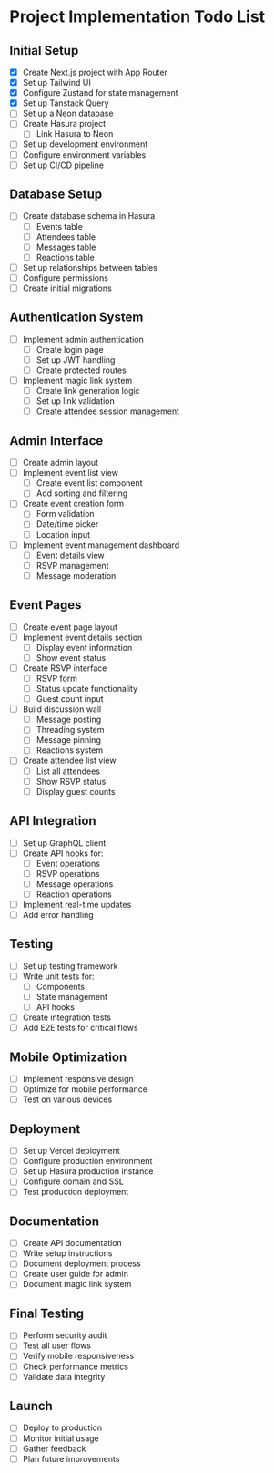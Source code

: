 # Project Implementation Todo List

## Initial Setup

- [x] Create Next.js project with App Router
- [x] Set up Tailwind UI
- [x] Configure Zustand for state management
- [x] Set up Tanstack Query
- [ ] Set up a Neon database
- [ ] Create Hasura project
  - [ ] Link Hasura to Neon
- [ ] Set up development environment
- [ ] Configure environment variables
- [ ] Set up CI/CD pipeline

## Database Setup

- [ ] Create database schema in Hasura
  - [ ] Events table
  - [ ] Attendees table
  - [ ] Messages table
  - [ ] Reactions table
- [ ] Set up relationships between tables
- [ ] Configure permissions
- [ ] Create initial migrations

## Authentication System

- [ ] Implement admin authentication
  - [ ] Create login page
  - [ ] Set up JWT handling
  - [ ] Create protected routes
- [ ] Implement magic link system
  - [ ] Create link generation logic
  - [ ] Set up link validation
  - [ ] Create attendee session management

## Admin Interface

- [ ] Create admin layout
- [ ] Implement event list view
  - [ ] Create event list component
  - [ ] Add sorting and filtering
- [ ] Create event creation form
  - [ ] Form validation
  - [ ] Date/time picker
  - [ ] Location input
- [ ] Implement event management dashboard
  - [ ] Event details view
  - [ ] RSVP management
  - [ ] Message moderation

## Event Pages

- [ ] Create event page layout
- [ ] Implement event details section
  - [ ] Display event information
  - [ ] Show event status
- [ ] Create RSVP interface
  - [ ] RSVP form
  - [ ] Status update functionality
  - [ ] Guest count input
- [ ] Build discussion wall
  - [ ] Message posting
  - [ ] Threading system
  - [ ] Message pinning
  - [ ] Reactions system
- [ ] Create attendee list view
  - [ ] List all attendees
  - [ ] Show RSVP status
  - [ ] Display guest counts

## API Integration

- [ ] Set up GraphQL client
- [ ] Create API hooks for:
  - [ ] Event operations
  - [ ] RSVP operations
  - [ ] Message operations
  - [ ] Reaction operations
- [ ] Implement real-time updates
- [ ] Add error handling

## Testing

- [ ] Set up testing framework
- [ ] Write unit tests for:
  - [ ] Components
  - [ ] State management
  - [ ] API hooks
- [ ] Create integration tests
- [ ] Add E2E tests for critical flows

## Mobile Optimization

- [ ] Implement responsive design
- [ ] Optimize for mobile performance
- [ ] Test on various devices

## Deployment

- [ ] Set up Vercel deployment
- [ ] Configure production environment
- [ ] Set up Hasura production instance
- [ ] Configure domain and SSL
- [ ] Test production deployment

## Documentation

- [ ] Create API documentation
- [ ] Write setup instructions
- [ ] Document deployment process
- [ ] Create user guide for admin
- [ ] Document magic link system

## Final Testing

- [ ] Perform security audit
- [ ] Test all user flows
- [ ] Verify mobile responsiveness
- [ ] Check performance metrics
- [ ] Validate data integrity

## Launch

- [ ] Deploy to production
- [ ] Monitor initial usage
- [ ] Gather feedback
- [ ] Plan future improvements
